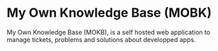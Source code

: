 # My Own Knowledge Base (MOBK)

My Own Knowledge Base (MOKB), is a self hosted web application to manage tickets, problems and solutions about developped apps.